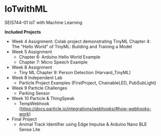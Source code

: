# IoTwithML
SEIS744-01 IoT with Machine Learning

<b> Included Projects </b>
* Week 4 Assignment: Colab project demonstrating TinyML Chapter 4: The "Hello World" of TinyML: Building and Training a Model
* Week 5 Assignment
  * Chapter 6: Arduino Hello World Example
  * Chapter 7: Micro Speech Example
* Week 8 Assignment
  * Tiny ML Chapter 9: Person Detection (Harvard_TinyML)
* Week 8 Independent Lab
  * Particle Project Examples (FirstProject, ChainableLED, PubSubLight)
* Week 9 Particle Challenges
  * Parking Sensor
* Week 10 Particle & ThingSpeak
  * TempWebhook (https://docs.particle.io/integrations/webhooks/#how-webhooks-work)
* Final Project
  * Animal Track Identifier using Edge Impulse & Arduino Nano BLE Sense Lite
